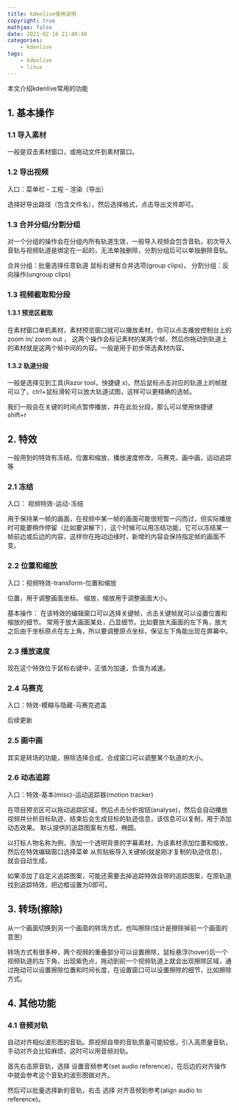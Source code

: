 ```yaml
---
title: kdenlive使用说明
copyright: true
mathjax: false
date: 2021-02-16 21:40:48
categories:
    - kdenlive
tags:
    - kdenlive
    - linux
---
```

本文介绍kdenlive常用的功能

<!-- more -->

## 1. 基本操作

### 1.1 导入素材

一般是双击素材窗口，或拖动文件到素材窗口。

### 1.2 导出视频

入口：菜单栏 - 工程 - 渲染（导出）

选择好导出路径（包含文件名），然后选择格式，点击导出文件即可。

### 1.3 合并分组/分割分组

对一个分组的操作会在分组内所有轨道生效，一般导入视频会包含音轨，初次导入音轨与视频轨道是绑定在一起的，无法单独删除，分割分组后可以单独删除音轨。

合并分组：批量选择任意轨道 鼠标右键有合并选项(group clips)，
分割分组：反向操作(ungroup clips)

### 1.3 视频截取和分段

#### 1.3.1 预览区截取
在素材窗口单机素材，素材预览窗口就可以播放素材，你可以点击播放控制台上的 zoom in/ zoom out ， 这两个操作会标记素材的某两个帧，然后你拖动到轨道上的素材就是这两个帧中间的内容。一般是用于初步筛选素材内容。

#### 1.3.2 轨道分段

一般是选择见到工具(Razor tool，快捷键 x)，然后鼠标点击对应的轨道上的帧就可以了，ctrl+鼠标滑轮可以放大轨道试图，这样可以更精确的选帧。 

我们一般会在关键的时间点暂停播放，并在此处分段，那么可以使用快捷键 shift+r

## 2. 特效

一般用到的特效有冻结，位置和缩放，播放速度修改，马赛克，画中画，运动追踪等

### 2.1 冻结

入口： 视频特效-运动-冻结

用于保持某一帧的画面，在视频中某一帧的画面可能很短暂一闪而过，但实际播放时可能要稍作停留（比如要讲解下），这个时候可以用冻结功能，它可以冻结某一帧前边或后边的内容，这样你在拖动边缘时，新增的内容会保持指定帧的画面不变。

### 2.2 位置和缩放

入口：视频特效-transform-位置和缩放

位置，用于调整画面坐标。
缩放，缩放用于调整画面大小。

基本操作： 在该特效的编辑窗口可以选择关键帧，点击关键帧就可以设置位置和缩放的细节。
常用于放大画面某处，凸显细节。比如要放大画面的左下角，放大之后由于坐标原点在左上角，所以要调整原点坐标，保证左下角能出现在屏幕中。

### 2.3 播放速度

现在这个特效位于鼠标右键中，正值为加速，负值为减速。

### 2.4 马赛克

入口：特效-模糊与隐藏-马赛克遮盖

后续更新

### 2.5 画中画

其实是转场的功能，擦除选择合成，合成窗口可以调整某个轨道的大小。

### 2.6 动态追踪

入口：特效-基本(misc)-运动追踪器(motion tracker)

在项目预览区可以拖动追踪区域，然后点击分析按钮(analyse)，然后会自动播放视频并分析目标轨迹，结束后会生成目标的轨迹信息，该信息可以复制，用于添加动态效果。 默认提供的追踪图案有方框，椭圆。

以打标人物名称为例，添加一个透明背景的字幕素材，为该素材添加位置和缩放，然后在特效编辑窗口选择菜单 从剪贴板导入关键帧(就是刚才复制的轨迹信息)，就会自动生成。

如果添加了自定义追踪图案，可能还需要去掉追踪特效自带的追踪图案，在原轨道找到追踪特效，把边框设置为0即可。

## 3. 转场(擦除)

从一个画面切换到另一个画面的转场方式，也叫擦除(估计是擦除掉前一个画面的意思)

转场方式有很多种，两个视频的重叠部分可以设置擦除，鼠标悬浮(hover)后一个视频轨道的左下角，出现紫色点，拖动到前一个视频轨道上就会出现擦除区域，通过拖动可以设置擦除位置和时间长度，在设置窗口可以设置擦除的细节，比如擦除方式。

## 4. 其他功能

###  4.1 音频对轨

自动对齐相似波形图的音轨。原视频自带的音轨质量可能较低，引入高质量音轨，手动对齐会比较麻烦，这时可以用音频对轨。

首先右击原音轨，选择 设置音频参考(set audio reference)，在后边的对齐操作中就会参考这个音轨的波形图做对齐。

然后可以批量选择新的音轨，右击 选择 对齐音频到参考(align audio to reference)。